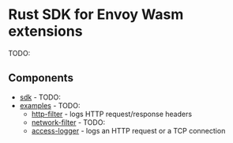 # Rust SDK for Envoy Wasm extensions

TODO:

## Components

* [sdk](./sdk/) - TODO:
* [examples](./examples/) - TODO:
  * [http-filter](./examples/http-filter/) - logs HTTP request/response headers
  * [network-filter](./examples/network-filter/) - TODO:
  * [access-logger](./examples/access-logger/) - logs an HTTP request or a TCP connection
